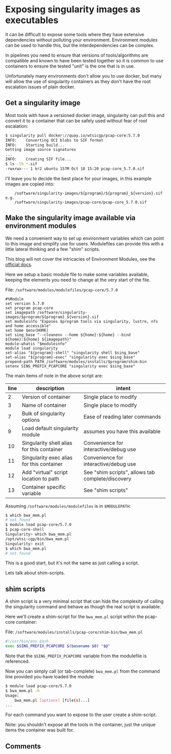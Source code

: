 # Exposing singularity images as executables

It can be difficult to expose some tools where they have extensive dependencies without polluting your environment.
Environment modules can be used to handle this, but the interdependencies can be complex.

In pipelines you need to ensure that versions of tools/algorithms are compatible and known to have been tested together
so it is common to use containers to ensure the tested "unit" is the one that is in use.

Unfortunately many environments don't allow you to use docker, but many will allow the use of singularity containers as
they don't have the root escalation issues of plain docker.

## Get a singularity image

Most tools with have a versioned docker image, singularity can pull this and convert it to a container that can be safely
used without fear of root escalation:

```bash
$ singularity pull docker://quay.io/wtsicgp/pcap-core:5.7.0
INFO:    Converting OCI blobs to SIF format
INFO:    Starting build...
Getting image source signatures
...
INFO:    Creating SIF file...
$ ls -lh *.sif
-rwxrwx--- 1 kr2 ubuntu 157M Oct 18 15:20 pcap-core_5.7.0.sif
```

I'll leave you to decide the best place for your images, in this example images are copied into:

```none
    /software/singularity-images/${program}/${program}_${version}.sif
e.g.
    /software/singularity-images/pcap-core/pcap-core_5.7.0.sif
```

## Make the singularity image available via environment modules

We need a convenient way to set up environment variables which can point to this image and simplify use for users.
Modulefiles can provide this with a little lateral thinking and a few "shim" scripts.

This blog will not cover the intricacies of Environment Modules, see the [official docs](https://modules.readthedocs.io/en/latest/).

Here we setup a basic module file to make some variables available, keeping the elements you need to change at the very
start of the file.

File: `/software/modules/modulefiles/pcap-core/5.7.0`

```modulefile
#%Module
set version 5.7.0
set program pcap-core
set imagepath /software/singularity-images/$program/${program}_${version}.sif
set moduleinfo "Exposes $program tools via singularity, lustre, nfs and home accessible"
set home $env(HOME)
set sing_base "--cleanenv --home ${home}:${home} --bind ${home}:${home} ${imagepath}"
module-whatis "$moduleinfo"
module load singularity
set-alias "${program}-shell" "singularity shell $sing_base"
set-alias "${program}-exec" "singularity exec $sing_base"
prepend-path PATH /software/modules/installs/$program/shim-bin
setenv SING_PREFIX_PCAPCORE "singularity exec $sing_base"
```

The main items of note in the above script are:

| line | description                                | intent                                            |
|------|--------------------------------------------|---------------------------------------------------|
| 2    | Version of container                       | Single place to modify                            |
| 3    | Name of container                          | Single place to modify                            |
| 7    | Bulk of singularity options                | Ease of reading later commands                    |
| 9    | Load default singularity module            | assumes you have this available                   |
| 10   | Singularity shell alias for this container | Convenience for interactive/debug use             |
| 11   | Singularity exec alias for this container  | Convenience for interactive/debug use             |
| 12   | Add "virtual" script location to path      | See "shim scripts", allows tab complete/discovery |
| 13   | Container specific variable                | See "shim scripts"                                |

Assuming `/software/modules/modulefiles` is in `$MODULEPATH`:

```bash
$ which bwa_mem.pl
# not found
$ module load pcap-core/5.7.0
$ pcap-core-shell
Singularity> which bwa_mem.pl
/opt/wtsi-cgp/bin/bwa_mem.pl
Singularity> exit
$ which bwa_mem.pl
# not found
```

This is a good start, but it's not the same as just calling a script.

Lets talk about shim-scripts.

## shim scripts

A shim script is a very minimal script that can hide the complexity of calling the singularity command and behave as though
the real script is available.

Here we'll create a shim-script for the `bwa_mem.pl` script within the pcap-core container:

File: `/software/modules/installs/pcap-core/shim-bin/bwa_mem.pl`

```bash
#!/usr/bin/env bash
exec $SING_PREFIX_PCAPCORE $(basename $0) "$@"
```

Note that the `$SING_PREFIX_PCAPCORE` variable from the modulefile is referenced.

Now you can simply call (or tab-complete) `bwa_mem.pl` from the command line provided you have loaded the module:

```bash
$ module load pcap-core/5.7.0
$ bwa_mem.pl -h
Usage:
    bwa_mem.pl [options] [file(s)...]
...
```

For each command you want to expose to the user create a shim-script.

Note: you shouldn't expose all the tools in the container, just the unique items the container was built for.

## Comments

<script src="https://utteranc.es/client.js"
        repo="keiranmraine/keiranmraine.github.io"
        issue-term="url"
        label="comments"
        theme="boxy-light"
        crossorigin="anonymous"
        async>
</script>
